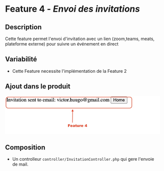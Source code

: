 # Feature 4 - _Envoi des invitations_

## Description 

Cette feature permet l'envoi d'invitation avec un lien (zoom,teams, meats, plateforme externe) pour suivre un événement en direct

## Variabilité

- Cette Feature necessite l'implémentation de la Feature 2

## Ajout dans le produit
![alt text](../screens/feature4.jpg)

## Composition

- Un controlleur `controller/InvitationController.php` qui gere l'envoie de mail.
